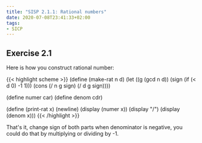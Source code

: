 ```yaml
---
title: "SISP 2.1.1: Rational numbers"
date: 2020-07-08T23:41:33+02:00
tags:
- SICP
---
```


## Exercise 2.1
Here is how you construct rational number:

<!--more-->

{{< highlight scheme >}}
(define (make-rat n d)
  (let ((g (gcd n d))
       (sign (if (< d 0) -1 1)))
    (cons (/ n g sign) (/ d g sign))))

(define numer car)
(define denom cdr)

(define (print-rat x)
  (newline)
  (display (numer x))
  (display "/")
  (display (denom x)))
{{< /highlight >}}

That's it, change sign of both parts when denominator is negative, you could do that by multiplying or dividing by -1.

